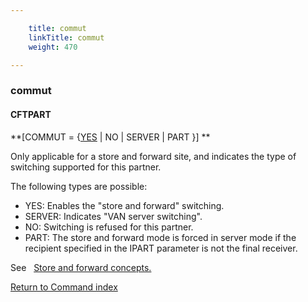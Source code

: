 ```yaml
---

    title: commut
    linkTitle: commut
    weight: 470

---
```

<span id="commut"></span>

### commut

#### CFTPART

**\[COMMUT = {<u>YES</u> | NO | SERVER
| PART }\] **

Only applicable for a store and
forward site, and indicates the type of switching supported for this partner.

The following types are possible:

- YES: Enables the "store and forward" switching.
- SERVER: Indicates "VAN server switching".
- NO: Switching
    is refused for this partner.
- PART: The store
    and forward mode is forced in server mode if the recipient specified in
    the IPART parameter is not the final receiver.

See   [Store
and forward concepts.](../../../../concepts/transfer_command_overview/store_and_forward_mode_routing)

[Return to Command index](../../)
